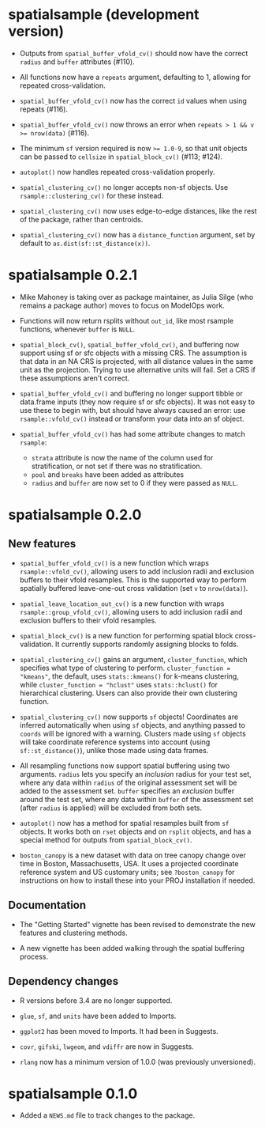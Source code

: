 # spatialsample (development version)

* Outputs from `spatial_buffer_vfold_cv()` should now have the correct `radius` and `buffer` attributes (#110).

* All functions now have a `repeats` argument, defaulting to 1, allowing for 
  repeated cross-validation. 

* `spatial_buffer_vfold_cv()` now has the correct `id` values when using repeats (#116).

* `spatial_buffer_vfold_cv()` now throws an error when `repeats > 1 && v >= nrow(data)` (#116).

* The minimum `sf` version required is now `>= 1.0-9`, so that unit objects can be passed to `cellsize` in `spatial_block_cv()` (#113; #124).

* `autoplot()` now handles repeated cross-validation properly.

* `spatial_clustering_cv()` no longer accepts non-sf objects. Use 
  `rsample::clustering_cv()` for these instead.
  
* `spatial_clustering_cv()` now uses edge-to-edge distances, like the rest of
  the package, rather than centroids.
  
* `spatial_clustering_cv()` now has a `distance_function` argument, set by 
  default to `as.dist(sf::st_distance(x))`. 

# spatialsample 0.2.1

* Mike Mahoney is taking over as package maintainer, as Julia Silge (who remains
  a package author) moves to focus on ModelOps work. 

* Functions will now return rsplits without `out_id`, like most rsample 
  functions, whenever `buffer` is `NULL`.

* `spatial_block_cv()`, `spatial_buffer_vfold_cv()`, and buffering now support
  using sf or sfc objects with a missing CRS. The assumption is that data in an
  NA CRS is projected, with all distance values in the same unit as the 
  projection. Trying to use alternative units will fail. Set a CRS if these
  assumptions aren't correct.
  
* `spatial_buffer_vfold_cv()` and buffering no longer support tibble or 
  data.frame inputs (they now require sf or sfc objects). It was not easy to 
  use these to begin with, but should have always caused an error: use 
  `rsample::vfold_cv()` instead or transform your data into an sf object.

* `spatial_buffer_vfold_cv()` has had some attribute changes to match `rsample`:
  * `strata` attribute is now the name of the column used for stratification, 
     or not set if there was no stratification.
  * `pool` and `breaks` have been added as attributes
  * `radius` and `buffer` are now set to 0 if they were passed as `NULL`.

# spatialsample 0.2.0

## New features

* `spatial_buffer_vfold_cv()` is a new function which wraps 
  `rsample::vfold_cv()`, allowing users to add inclusion radii and exclusion
  buffers to their vfold resamples. This is the supported way to perform
  spatially buffered leave-one-out cross validation (set `v` to `nrow(data)`).
  
* `spatial_leave_location_out_cv()` is a new function with wraps 
  `rsample::group_vfold_cv()`, allowing users to add inclusion radii and 
  exclusion buffers to their vfold resamples.

* `spatial_block_cv()` is a new function for performing spatial block
  cross-validation. It currently supports randomly assigning blocks to folds.

* `spatial_clustering_cv()` gains an argument, `cluster_function`, which 
  specifies what type of clustering to perform. `cluster_function = "kmeans"`, 
  the default, uses `stats::kmeans()` for k-means clustering, while 
  `cluster_function = "hclust"` uses `stats::hclust()` for hierarchical 
  clustering. Users can also provide their own clustering function.
  
* `spatial_clustering_cv()` now supports `sf` objects! Coordinates are inferred
  automatically when using `sf` objects, and anything passed to `coords` will
  be ignored with a warning. Clusters made using `sf` objects will take 
  coordinate reference systems into account (using `sf::st_distance()`), 
  unlike those made using data frames.

* All resampling functions now support spatial buffering using two arguments.
  `radius` lets you specify an _inclusion_ radius for your test set, where any
  data within `radius` of the original assessment set will be added to the 
  assessment set. `buffer` specifies an _exclusion_ buffer around the test set,
  where any data within `buffer` of the assessment set (after `radius` is 
  applied) will be excluded from both sets. 

* `autoplot()` now has a method for spatial resamples built from `sf` objects.
  It works both on `rset` objects and on `rsplit` objects, and has a special 
  method for outputs from `spatial_block_cv()`. 

* `boston_canopy` is a new dataset with data on tree canopy change over time in
  Boston, Massachusetts, USA. It uses a projected coordinate reference system 
  and US customary units; see `?boston_canopy` for instructions on how to 
  install these into your PROJ installation if needed.

## Documentation

* The "Getting Started" vignette has been revised to demonstrate the new 
  features and clustering methods. 
  
* A new vignette has been added walking through the spatial buffering process.

## Dependency changes

* R versions before 3.4 are no longer supported.

* `glue`, `sf`, and `units` have been added to Imports.

* `ggplot2` has been moved to Imports. It had been in Suggests.

* `covr`, `gifski`, `lwgeom`, and `vdiffr` are now in Suggests.

* `rlang` now has a minimum version of 1.0.0 (was previously unversioned).

# spatialsample 0.1.0

* Added a `NEWS.md` file to track changes to the package.
